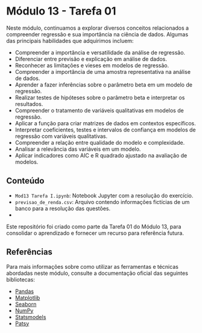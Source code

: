 # Módulo 13 - Tarefa 01
Neste módulo, continuamos a explorar diversos conceitos relacionados a compreender regressão e sua importância na ciência de dados. Algumas das principais habilidades que adquirimos incluem:
- Compreender a importância e versatilidade da análise de regressão.
- Diferenciar entre previsão e explicação em análise de dados.
- Reconhecer as limitações e vieses em modelos de regressão.
- Compreender a importância de uma amostra representativa na análise de dados.
- Aprender a fazer inferências sobre o parâmetro beta em um modelo de regressão.
- Realizar testes de hipóteses sobre o parâmetro beta e interpretar os resultados.
- Compreender o tratamento de variáveis qualitativas em modelos de regressão.
- Aplicar a função para criar matrizes de dados em contextos específicos.
- Interpretar coeficientes, testes e intervalos de confiança em modelos de regressão com variáveis qualitativas.
- Compreender a relação entre qualidade do modelo e complexidade.
- Analisar a relevância das variáveis em um modelo.
- Aplicar indicadores como AIC e R quadrado ajustado na avaliação de modelos.

## Conteúdo
- `Mod13 Tarefa I.ipynb`: Notebook Jupyter com a resolução do exercício.
- `previsao_de_renda.csv`: Arquivo contendo informações fictícias de um banco para a resolução das questões.
- 
Este repositório foi criado como parte da Tarefa 01 do Módulo 13, para consolidar o aprendizado e fornecer um recurso para referência futura.

## Referências
Para mais informações sobre como utilizar as ferramentas e técnicas abordadas neste módulo, consulte a documentação oficial das seguintes bibliotecas:

- [Pandas](https://pandas.pydata.org/docs/)
- [Matplotlib](https://matplotlib.org/stable/contents.html)
- [Seaborn](https://seaborn.pydata.org/tutorial.html)
- [NumPy](https://numpy.org/doc/)
- [Statsmodels](https://www.statsmodels.org/stable/index.html)
- [Patsy](https://patsy.readthedocs.io/en/latest/)
